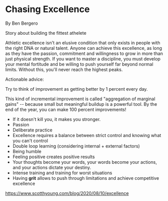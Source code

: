 # Chasing Excellence

By Ben Bergero

Story about building the fittest athelete

Athletic excellence isn't an elusive condition that only exists in people with the right DNA or natural talent. Anyone can achieve this excellence, as long as they have the passion, commitment and willingness to grow in more than just physical strength. If you want to master a discipline, you must develop your mental fortitude and be willing to push yourself far beyond normal limits. Without this, you'll never reach the highest peaks.

Actionable advice:

Try to think of improvement as getting better by 1 percent every day.

This kind of incremental improvement is called "aggregation of marginal gains" -- because small but meaningful buildup is a powerful tool. By the end of the year, you can make 100 percent improvements!

- If it doesn't kill you, it makes you stronger.
- Passion
- Deliberate practice
- Excellence requires a balance between strict control and knowing what you can't control
- Double loop learning (considering internal + external factors)
- Being humble
- Feeling positive creates positive results
- Your thoughts become your words, your words become your actions, and your actions dictate your destiny.
- Intense training and training for worst situations
- Having **grit** allows to push through limitations and achieve competitive excellence

<https://www.scotthyoung.com/blog/2020/08/10/excellence>
